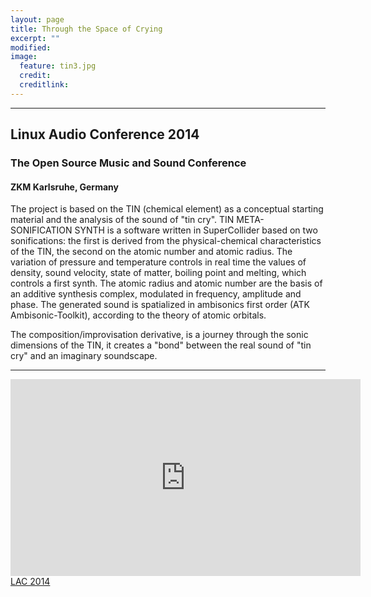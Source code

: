 ```yaml
---
layout: page
title: Through the Space of Crying
excerpt: ""
modified: 
image:
  feature: tin3.jpg
  credit: 
  creditlink: 
---
```


---

## Linux Audio Conference 2014 

### The Open Source Music and Sound Conference

#### ZKM Karlsruhe, Germany

The project is based on the TIN (chemical element) as a conceptual starting material and the analysis of the sound of "tin cry". TIN META-SONIFICATION SYNTH is a software written in SuperCollider based on two sonifications: the first is derived from the physical-chemical characteristics of the TIN, the second on the atomic number and atomic radius. The variation of pressure and temperature controls in real time the values of density, sound velocity, state of matter, boiling point and melting, which controls a first synth.
The atomic radius and atomic number are the basis of an additive synthesis complex, modulated in frequency, amplitude and phase.
The generated sound is spatialized in ambisonics first order (ATK Ambisonic-Toolkit), according to the theory of atomic orbitals.

The composition/improvisation derivative, is a journey through the sonic dimensions of the TIN, it
creates a "bond" between the real sound of "tin cry" and an imaginary soundscape.

---

<iframe width="560" height="315" src="https://www.youtube.com/watch?v=HMfRpibSJ3o" frameborder="0"> </iframe>


<div markdown="0"><a href="http://lac.linuxaudio.org/2014/about" class="btn">LAC 2014</a></div>



